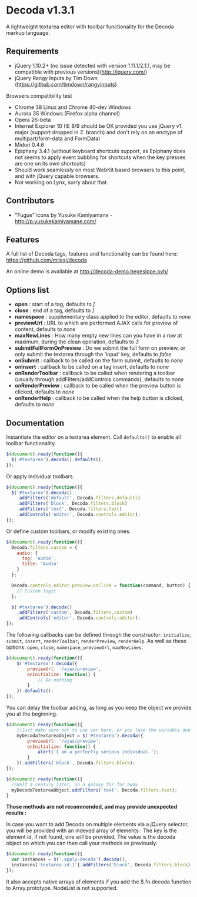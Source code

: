 # Decoda v1.3.1 #

A lightweight textarea editor with toolbar functionality for the Decoda markup language.

## Requirements ##

* jQuery 1.10.2+ (no issue detected with version 1.11.1/2.1.1, may be compatible with previous versions)(http://jquery.com/)
* jQuery Rangy Inputs by Tim Down (https://github.com/timdown/rangyinputs)

Browsers compatibility test
* Chrome 38 Linux and Chrome 40-dev Windows
* Aurora 35 Windows (Firefox alpha channel)
* Opera 26-beta
* Internet Explorer 10 (IE 8/9 should be OK provided you use jQuery v1. major (support dropped in 2. branch) and don't rely on an enctype of multipart/form-data and FormData)
* Midori 0.4.6
* Epiphany 3.4.1 (without keyboard shortcuts support, as Epiphany does not seems to apply event bubbling for shortcuts when the key presses are one on its own shortcuts)
* Should work seamlessly on most WebKit based browsers to this point, and with jQuery capable browsers.
* Not working on Lynx, sorry about that.

## Contributors ##

* "Fugue" icons by Yusuke Kamiyamane - http://p.yusukekamiyamane.com/

## Features ##

A full list of Decoda tags, features and functionality can be found here: https://github.com/milesj/decoda

An online demo is available at http://decoda-demo.hegesippe.ovh/


## Options list ##
* **open** : start of a tag, defaults to *[*
* **close** : end of a tag, defaults to *]*
* **namespace** : supplementary class applied to the editor, defaults to *none*
* **previewUrl** : URL to which are performed AJAX calls for preview of content, defaults to *none*
* **maxNewLines** : How many empty new lines can you have in a row at maximum, during the clean operation, defaults to *3*
* **submitFullFormOnPreview** : Do we submit the full form on preview, or only submit the textarea through the 'input' key, defaults to *false*
* **onSubmit** : callback to be called on the form submit, defaults to *none*
* **onInsert** : callback to be called on a tag insert, defaults to *none*
* **onRenderToolbar** : callback to be called when rendering a toolbar (usually through addFilters/addControls commands), defaults to *none*
* **onRenderPreview** : callback to be called when the preview button is clicked, defaults to *none*
* **onRenderHelp** : callback to be called when the help button is clicked, defaults to *none*

## Documentation ##

Instantiate the editor on a textarea element. Call `defaults()` to enable all toolbar functionality.

```javascript
$(document).ready(function(){
  $('#textarea').decoda().defaults();
});
```

Or apply individual toolbars.

```javascript
$(document).ready(function(){
  $('#textarea').decoda()
    .addFilters('default', Decoda.filters.defaults)
    .addFilters('block', Decoda.filters.block)
    .addFilters('text', Decoda.filters.text)
    .addControls('editor', Decoda.controls.editor);
});
```

Or define custom toolbars, or modify existing ones.

```javascript
$(document).ready(function(){
  Decoda.filters.custom = {
    audio: {
      tag: 'audio',
      title: 'Audio'
    }
  };

  Decoda.controls.editor.preview.onClick = function(command, button) {
    // Custom logic
  };

  $('#textarea').decoda()
    .addFilters('custom', Decoda.filters.custom)
    .addControls('editor', Decoda.controls.editor);
});
```

The following callbacks can be defined through the constructor: `initialize`, `submit`, `insert`, `renderToolbar`, `renderPreview`, `renderHelp`.
As well as these options: `open`, `close`, `namespace`, `previewUrl`, `maxNewLines`.

```javascript
$(document).ready(function(){
    $('#textarea').decoda({
        previewUrl: '/ajax/preview',
        onInitialize: function() {
            // Do nothing
        }
    }).defaults();
});
```

You can delay the toolbar adding, as long as you keep the object we provide you at the beginning.

```javascript
$(document).ready(function(){
    //Just make sure not to use var here, or you lose the variable due to the function scope
    myDecodaTextareaObject = $('#textarea').decoda({
        previewUrl: '/ajax/preview',
        onInitialize: function() {
            alert('I am a perfectly serious individual.');
        }
    }).addFilters('block', Decoda.filters.block);
});

$(document).ready(function(){
  //Half a century later, in a galaxy far far away
  myDecodaTextareaObject.addFilters('text', Decoda.filters.text);
}
```

**Those methods are not recommended, and may provide unexpected results :**

In case you want to add Decoda on multiple elements via a jQuery selector, you will be provided with an indexed array of elements :
The key is the element id, if not found, one will be provided,
The value is the decoda object on which you can then call your methods as previously.

```javascript
$(document).ready(function(){
  var instances = $('.apply-decoda').decoda();
  instances['textarea-id-1'].addFilters('block', Decoda.filters.block);
});
```

It also accepts native arrays of elements if you add the $.fn.decoda function to Array.prototype. NodeList is not supported.